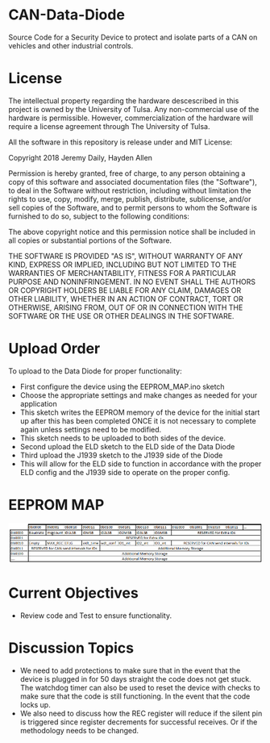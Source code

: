 # CAN-Data-Diode
Source Code for a Security Device to protect and isolate parts of a CAN on vehicles and other industrial controls.

# License
The intellectual property regarding the hardware descescribed in this project is owned by the University of Tulsa. Any non-commercial use of the hardware is permissible. However, commercialization of the hardware will require a license agreement through The University of Tulsa.

All the software in this repository is release under and MIT License:

Copyright 2018 Jeremy Daily, Hayden Allen

Permission is hereby granted, free of charge, to any person obtaining a copy of this software and associated documentation files (the "Software"), to deal in the Software without restriction, including without limitation the rights to use, copy, modify, merge, publish, distribute, sublicense, and/or sell copies of the Software, and to permit persons to whom the Software is furnished to do so, subject to the following conditions:

The above copyright notice and this permission notice shall be included in all copies or substantial portions of the Software.

THE SOFTWARE IS PROVIDED "AS IS", WITHOUT WARRANTY OF ANY KIND, EXPRESS OR IMPLIED, INCLUDING BUT NOT LIMITED TO THE WARRANTIES OF MERCHANTABILITY, FITNESS FOR A PARTICULAR PURPOSE AND NONINFRINGEMENT. IN NO EVENT SHALL THE AUTHORS OR COPYRIGHT HOLDERS BE LIABLE FOR ANY CLAIM, DAMAGES OR OTHER LIABILITY, WHETHER IN AN ACTION OF CONTRACT, TORT OR OTHERWISE, ARISING FROM, OUT OF OR IN CONNECTION WITH THE SOFTWARE OR THE USE OR OTHER DEALINGS IN THE SOFTWARE.

# Upload Order
To upload to the Data Diode for proper functionality:
* First configure the device using the EEPROM_MAP.ino sketch
* Choose the appropriate settings and make changes as needed for your application
* This sketch writes the EEPROM memory of the device for the initial start up after this has been completed ONCE it is not necessary to complete again unless settings need to be modified. 
* This sketch needs to be uploaded to both sides of the device. 
* Second upload the ELD sketch to the ELD side of the Data Diode
* Third upload the J1939 sketch to the J1939 side of the Diode
* This will allow for the ELD side to function in accordance with the proper ELD config and the J1939 side to operate on the proper config. 

# EEPROM MAP
![EEPROM MAP](https://github.com/Heavy-Vehicle-Networking-At-U-Tulsa/CAN-Data-Diode/blob/master/extras/EEPROM_memory_map.PNG)

# Current Objectives
- Review code and Test to ensure functionality.

# Discussion Topics
 - We need to add protections to make sure that in the event that the device is plugged in for 50 days straight the
code does not get stuck. The watchdog timer can also be used to reset the device with checks to make sure that the 
code is still functioning. In the event that the code locks up. 
 - We also need to discuss how the REC register will reduce if the silent pin is triggered since
    register decrements for successful receives. Or if the methodology needs to be changed. 
